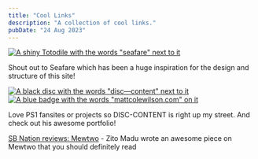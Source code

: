 ```yaml
---
title: "Cool Links"
description: "A collection of cool links."
pubDate: "24 Aug 2023"
---
```

[![A shiny Totodile with the words "seafare" next to it](/images/ydykbtB.png)](https://seafare.neocities.org/)

Shout out to Seafare which has been a huge inspiration for the design and structure of this site!

[![A black disc with the words "disc—content" next to it](/images/disc-content-button.gif)](https://disc-content.neocities.org/) [![A blue badge with the words "mattcolewilson.com" on it](/images/mcw-button.gif)](https://mattcolewilson.com/)

Love PS1 fansites or projects so DISC-CONTENT is right up my street. And check out his awesome portfolio!

[SB Nation reviews: Mewtwo](https://www.sbnation.com/2020/4/5/21201160/mewtwo-pokemon-movie-review) - Zito Madu wrote an awesome piece on Mewtwo that you should definitely read